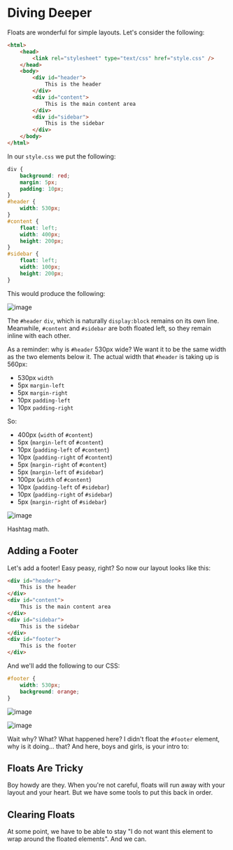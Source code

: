 # Diving Deeper

Floats are wonderful for simple layouts. Let's consider the following:

```html
<html>
	<head>
		<link rel="stylesheet" type="text/css" href="style.css" />
	</head>
	<body>
		<div id="header">
			This is the header
		</div>
		<div id="content">
			This is the main content area
		</div>
		<div id="sidebar">
			This is the sidebar
		</div>
	</body>
</html>	
```

In our `style.css` we put the following:

```css
div {
	background: red;
	margin: 5px;
	padding: 10px;
}
#header {
	width: 530px;
}
#content {
	float: left;
	width: 400px;
	height: 200px;
}
#sidebar {
	float: left;
	width: 100px;
	height: 200px;
}
```
This would produce the following:

![image](http://i.imgur.com/vLo5ITK.png)

The `#header` `div`, which is naturally `display:block` remains on its own line. Meanwhile, `#content` and `#sidebar` are both floated left, so they remain inline with each other.

As a reminder: why is `#header` 530px wide? We want it to be the same width as the two elements below it. The actual width that `#header` is taking up is 560px:

+ 530px `width` 
+ 5px `margin-left` 
+ 5px `margin-right` 
+ 10px `padding-left` 
+ 10px `padding-right`

So: 

+ 400px (`width` of `#content`) 
+ 5px (`margin-left` of `#content`) 
+ 10px (`padding-left` of `#content`) 
+ 10px (`padding-right` of `#content`) 
+ 5px (`margin-right` of `#content`)  
+ 5px (`margin-left` of `#sidebar`) 
+ 100px (`width` of `#content`) 
+ 10px (`padding-left` of `#sidebar`) 
+ 10px (`padding-right` of `#sidebar`)
+ 5px (`margin-right` of `#sidebar`)

![image](http://i.imgur.com/kIqtt3T.png)

Hashtag math.

## Adding a Footer

Let's add a footer! Easy peasy, right? So now our layout looks like this:

```html		
<div id="header">
	This is the header
</div>
<div id="content">
	This is the main content area
</div>
<div id="sidebar">
	This is the sidebar
</div>
<div id="footer">
	This is the footer
</div>
```
And we'll add the following to our CSS:

```css
#footer {
	width: 530px;
	background: orange;
}
```

![image](http://i.imgur.com/xzLqWGL.png)

![image](http://i.imgur.com/58l5u0Y.png)

Wait why? What? What happened here? I didn't float the `#footer` element, why is it doing... that? And here, boys and girls, is your intro to:

## Floats Are Tricky

Boy howdy are they. When you're not careful, floats will run away with your layout and your heart. But we have some tools to put this back in order.

## Clearing Floats

At some point, we have to be able to stay "I do not want this element to wrap around the floated elements". And we can.

